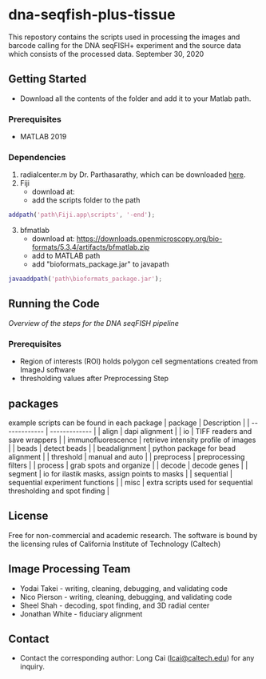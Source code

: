 # dna-seqfish-plus-tissue
This repostory contains the scripts used in processing the images and barcode calling for the DNA seqFISH+ experiment and the source data which consists of the processed data. 
September 30, 2020

## Getting Started
* Download all the contents of the folder and add it to your Matlab path.

### Prerequisites
* MATLAB 2019

### Dependencies
1. radialcenter.m by Dr. Parthasarathy, which can be downloaded [here](https://pages.uoregon.edu/raghu/particle_tracking.html).
2. Fiji
	* download at:
	* add the scripts folder to the path
```Matlab
addpath('path\Fiji.app\scripts', '-end');
```
3. bfmatlab
	* download at: https://downloads.openmicroscopy.org/bio-formats/5.3.4/artifacts/bfmatlab.zip
	* add to MATLAB path
	* add "bioformats_package.jar" to javapath
```Matlab
javaaddpath('path\bioformats_package.jar');
```

## Running the Code
*Overview of the steps for the DNA seqFISH pipeline*
### Prerequisites
* Region of interests (ROI) holds polygon cell segmentations created from ImageJ software
* thresholding values after Preprocessing Step

## packages
example scripts can be found in each package
| package  | Description |
| ------------- | ------------- |
| align  | dapi alignment  |
| io  | TIFF readers and save wrappers  |
| immunofluorescence  | retrieve intensity profile of images  |
| beads | detect beads |
| beadalignment | python package for bead alignment |
| threshold  | manual and auto  |
| preprocess | preprocessing filters |
| process  | grab spots and organize  |
| decode  | decode genes  |
| segment | io for ilastik masks, assign points to masks  |
| sequential | sequential experiment functions |
| misc  | extra scripts used for sequential thresholding and spot finding |

## License
Free for non-commercial and academic research. The software is bound by the licensing rules of California Institute of Technology (Caltech)

## Image Processing Team
* Yodai Takei - writing, cleaning, debugging, and validating code
* Nico Pierson - writing, cleaning, debugging, and validating code
* Sheel Shah - decoding, spot finding, and 3D radial center
* Jonathan White - fiduciary alignment


## Contact
* Contact the corresponding author: Long Cai (lcai@caltech.edu) for any inquiry.


